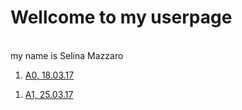 # Wellcome to my userpage
<br> my name is Selina Mazzaro
<ol> <li> <a href="https://selinamaz.github.io/EIA2/Aufgabe_00/A00.html" target="_blank"> A0, 18.03.17</a> </li> </ol>
<ol> <li> <a href="https://selinamaz.github.io/EIA2/Aufgabe_01/A01.pdf" target="_blank"> A1, 25.03.17</a> </li> </ol>


